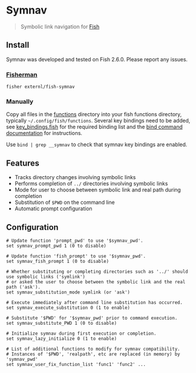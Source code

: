 # Symnav

> Symbolic link navigation for [Fish](https://fishshell.com/)

## Install

Symnav was developed and tested on Fish 2.6.0. Please report any issues.

### [Fisherman](https://fisherman.github.io/)

```fish
fisher externl/fish-symnav
```

### Manually

Copy all files in the [functions](./functions) directory into your fish functions directory, typically `~/.config/fish/functions`. Several key bindings need to be added, see [key_bindings.fish](./key_bindings.fish) for the required binding list and the [bind command documentation](https://fishshell.com/docs/current/commands.html#bind) for instructions.

Use `bind | grep __symnav` to check that symnav key bindings are enabled.

## Features

* Tracks directory changes involving symbolic links
* Performs completion of `../` directories involving symbolic links
* Mode for user to choose between symbolic link and real path during completion
* Substitution of `$PWD` on the command line
* Automatic prompt configuration

## Configuration

```fish
# Update function 'prompt_pwd' to use '$symnav_pwd'.
set symnav_prompt_pwd 1 (0 to disable)

# Update function 'fish_prompt' to use '$symnav_pwd'.
set symnav_fish_prompt 1 (0 to disable)

# Whether substituting or completing directories such as '../' should use symbolic links ('symlink')
# or asked the user to choose between the symbolic link and the real path ('ask').
set symnav_substitution_mode symlink (or 'ask')

# Execute immediately after command line substitution has occurred.
set symnav_execute_substitution 0 (1 to enable)

# Substitute '$PWD' for '$symnav_pwd' prior to command execution.
set symnav_substitute_PWD 1 (0 to disable)

# Initialize symnav during first execution or completion.
set symnav_lazy_initialize 0 (1 to enable)

# List of additional functions to modify for symnav compatibility.
# Instances of '$PWD', 'realpath', etc are replaced (in memory) by 'symnav_pwd'
set symnav_user_fix_function_list 'func1' 'func2' ...
```
